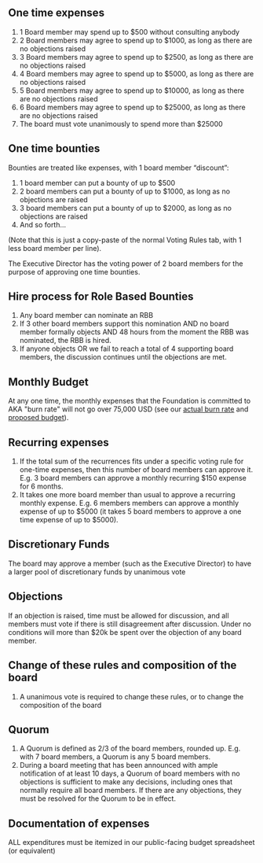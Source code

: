 ## One time expenses ##
1. 1 Board member may spend up to $500 without consulting anybody
2. 2 Board members may agree to spend up to $1000, as long as there are no objections raised
3. 3 Board members may agree to spend up to $2500, as long as there are no objections raised
4. 4 Board members may agree to spend up to $5000, as long as there are no objections raised
5. 5 Board members may agree to spend up to $10000, as long as there are no objections raised
6. 6 Board members may agree to spend up to $25000, as long as there are no objections raised
7. The board must vote unanimously to spend more than $25000

## One time bounties ##
Bounties are treated like expenses, with 1 board member “discount”:

1. 1 board member can put a bounty of up to $500
2. 2 board members can put a bounty of up to $1000, as long as no objections are raised
3. 3 board members can put a bounty of up to $2000, as long as no objections are raised
4. And so forth…

(Note that this is just a copy-paste of the normal Voting Rules tab, with 1 less board member per line).

The Executive Director has the voting power of 2 board members for the purpose of approving one time bounties.

## Hire process for Role Based Bounties ##
1. Any board member can nominate an RBB
2. If 3 other board members support this nomination AND no board member formally objects AND 48 hours from the moment the RBB was nominated, the RBB is hired.
3. If anyone objects OR we fail to reach a total of 4 supporting board members, the discussion continues until the objections are met.

## Monthly Budget ##
At any one time, the monthly expenses that the Foundation is committed to AKA "burn rate" will not go over 75,000 USD (see our [actual burn rate](https://docs.google.com/spreadsheet/ccc?key=0AtCyUJvk_IyNdGpVcnpBN2tOczFmbVRnck5TWjZuRFE&usp=sharing#gid=8) and [proposed budget](https://docs.google.com/spreadsheet/ccc?key=0AtCyUJvk_IyNdGpVcnpBN2tOczFmbVRnck5TWjZuRFE&usp=sharing#gid=3)).

## Recurring expenses ##
1. If the total sum of the recurrences fits under a specific voting rule for one-time expenses, then this number of board members can approve it. E.g. 3 board members can approve a monthly recurring $150 expense for 6 months.
2. It takes one more board member than usual to approve a recurring monthly expense. E.g. 6 members members can approve a monthly expense of up to $5000 (it takes 5 board members to approve a one time expense of up to $5000).

## Discretionary Funds ##
The board may approve a member (such as the Executive Director) to have a larger pool of discretionary funds by unanimous vote

## Objections ##
If an objection is raised, time must be allowed for discussion, and all members must vote if there is still disagreement after discussion. Under no conditions will more than $20k be spent over the objection of any board member.

## Change of these rules and composition of the board ##
1. A unanimous vote is required to change these rules, or to change the composition of the board

## Quorum
1. A Quorum is defined as 2/3 of the board members, rounded up. E.g. with 7 board members, a Quorum is any 5 board members.
2. During a board meeting that has been announced with ample notification of at least 10 days, a Quorum of board members with no objections is sufficient to make any decisions, including ones that normally require all board members. If there are any objections, they must be resolved for the Quorum to be in effect.

## Documentation of expenses ##
ALL expenditures must be itemized in our public-facing budget spreadsheet (or equivalent)